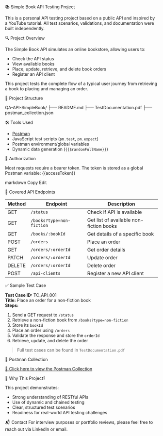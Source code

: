 📚 Simple Book API Testing Project

This is a personal API testing project based on a public API and inspired by a YouTube tutorial.
All test scenarios, validations, and documentation were built independently.

🔍 Project Overview

The Simple Book API simulates an online bookstore, allowing users to:
- Check the API status
- View available books
- Place, update, retrieve, and delete book orders
- Register an API client

This project tests the complete flow of a typical user journey from retrieving a book to placing and managing an order.

📁 Project Structure

QA-API-SimpleBook/
├── README.md
├── TestDocumentation.pdf
├── postman_collection.json

🛠️ Tools Used

- [Postman](https://www.postman.com/)
- JavaScript test scripts (`pm.test`, `pm.expect`)
- Postman environment/global variables
- Dynamic data generation (`{{$randomFullName}}`)

🔐 Authorization

Most requests require a bearer token. The token is stored as a global Postman variable:
{{accessToken}}

markdown
Copy
Edit

📌 Covered API Endpoints

| Method | Endpoint                      | Description                         |
|--------|-------------------------------|-------------------------------------|
| GET    | `/status`                    | Check if API is available           |
| GET    | `/books?type=non-fiction`    | Get list of available non-fiction books |
| GET    | `/books/:bookId`             | Get details of a specific book      |
| POST   | `/orders`                    | Place an order                      |
| GET    | `/orders/:orderId`           | Get order details                   |
| PATCH  | `/orders/:orderId`           | Update order                        |
| DELETE | `/orders/:orderId`           | Delete order                        |
| POST   | `/api-clients`              | Register a new API client           |

✅ Sample Test Case

**Test Case ID:** TC_API_001  
**Title:** Place an order for a non-fiction book  
**Steps:**
1. Send a GET request to `/status`
2. Retrieve a non-fiction book from `/books?type=non-fiction`
3. Store its `bookId`
4. Place an order using `/orders`
5. Validate the response and store the `orderId`
6. Retrieve, update, and delete the order

> Full test cases can be found in `TestDocumentation.pdf`

🔗 Postman Collection

[🔗 Click here to view the Postman Collection](https://nikolaytasev.postman.co/workspace/238bbe2b-3b42-4d8f-811e-897834c78597/collection/46271497-1de59625-c9f2-4019-90f4-1f0f40c2c3e1)

🧪 Why This Project?

This project demonstrates:
- Strong understanding of RESTful APIs
- Use of dynamic and chained testing
- Clear, structured test scenarios
- Readiness for real-world API testing challenges

📬 Contact
For interview purposes or portfolio reviews, please feel free to reach out via LinkedIn or email.
